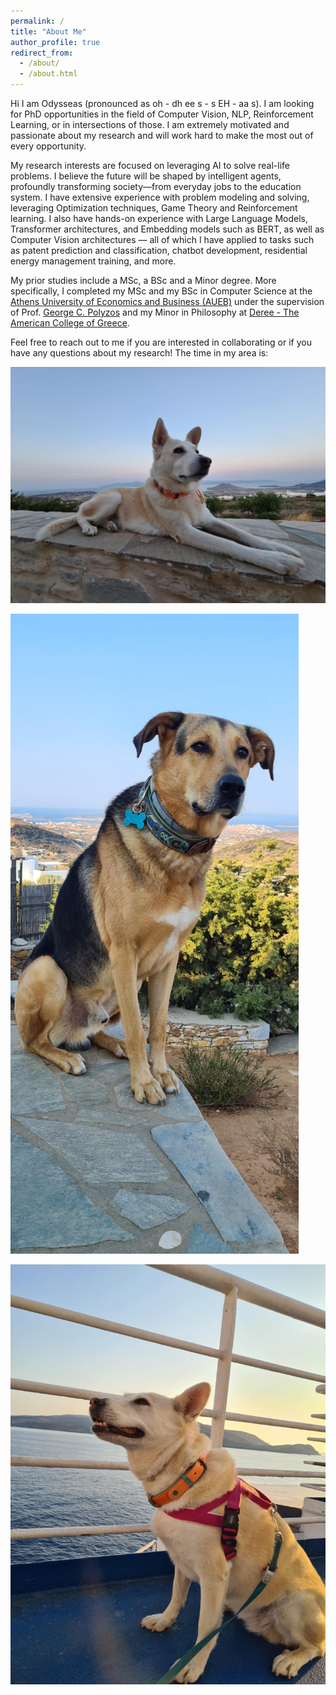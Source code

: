 ```yaml
---
permalink: /
title: "About Me"
author_profile: true
redirect_from: 
  - /about/
  - /about.html
---
```


Hi I am Odysseas (pronounced as oh - dh ee s - s EH - aa s). I am looking for PhD opportunities in the field of Computer Vision, NLP, Reinforcement Learning, or in intersections of those. I am extremely motivated and passionate about my research and will work hard to make the most out of every opportunity.

My research interests are focused on leveraging AI to solve real-life problems. I believe the future will be shaped by intelligent agents, profoundly transforming society—from everyday jobs to the education system. I have extensive experience with problem modeling and solving, leveraging Optimization techniques, Game Theory and Reinforcement learning. I also have hands-on experience with Large Language Models, Transformer architectures, and Embedding models such as BERT, as well as Computer Vision architectures — all of which I have applied to tasks such as patent prediction and classification, chatbot development, residential energy management training, and more.

My prior studies include a MSc, a BSc and a Minor degree. More specifically, I completed my MSc and my BSc in Computer Science at the [Athens University of Economics and Business (AUEB)](https://aueb.gr/en) under the supervision of Prof. [George C. Polyzos](https://www.aueb.gr/en/faculty_page/polyzos-george) and my Minor in Philosophy at [Deree - The American College of Greece](https://www.acg.edu/).

Feel free to reach out to me if you are interested in collaborating or if you have any questions about my research! The time in my area is: 
<span id="current-time"></span>
<div>
  <script>
    function updateTime() {
      const now = new Date();
      const options = { hour: '2-digit', minute: '2-digit', second: '2-digit', timeZone: 'America/Denver', hour12: true };
      document.getElementById('current-time').textContent = now.toLocaleTimeString('en-US', options);
    }
    setInterval(updateTime, 1000);
    updateTime();
  </script>
</div>

![ALMA](images/alma_paros.jpg)

![ROMEO](images/romaios.jpg) 

![ALMA_SHIP](images/alma_ship.jpg)